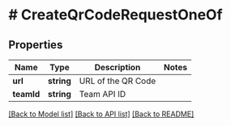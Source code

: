 # # CreateQrCodeRequestOneOf

## Properties

Name | Type | Description | Notes
------------ | ------------- | ------------- | -------------
**url** | **string** | URL of the QR Code |
**teamId** | **string** | Team API ID |

[[Back to Model list]](../../README.md#models) [[Back to API list]](../../README.md#endpoints) [[Back to README]](../../README.md)
